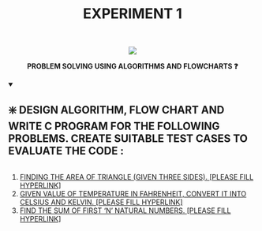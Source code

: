<h1 align="center">EXPERIMENT 1</h1>
<!-- PROJECT LOGO -->
<br />
<p align="center">
  <a href="https://github.com/DHANOLA/CLASS-NOTIX/edit/root/SEMESTER%201/PROGRAMMING%20AND%20DATA%20STRUCTURES%20LAB/EXPERIMENT%201">
    <img src="https://media.giphy.com/media/Jsho2AKTd78Ls5f7wy/giphy.gif" >
  </a>

  

  <p align="center">
  <b>PROBLEM SOLVING USING ALGORITHMS AND FLOWCHARTS ❓</b>
    <br />
   
  </p>
</p>


<!-- TABLE OF CONTENTS -->
<details open="open">
  <summary><h2 style="display: inline-block">❇️ DESIGN ALGORITHM, FLOW CHART AND WRITE C PROGRAM FOR THE FOLLOWING PROBLEMS. CREATE SUITABLE TEST CASES TO EVALUATE THE CODE :</h2></summary>
  <ol>
 <li>  <a href="" style="color: ">FINDING THE AREA OF TRIANGLE (GIVEN THREE SIDES). [PLEASE FILL HYPERLINK]</a></li>
   <li>  <a href="" style="color: ">GIVEN VALUE OF TEMPERATURE IN FAHRENHEIT, CONVERT IT INTO CELSIUS AND KELVIN. [PLEASE FILL HYPERLINK]</a></li>
   <li>  <a href="" style="color: ">FIND THE SUM OF FIRST ‘N’ NATURAL NUMBERS. [PLEASE FILL HYPERLINK]</a></li>
    
  </ol>
</details>






